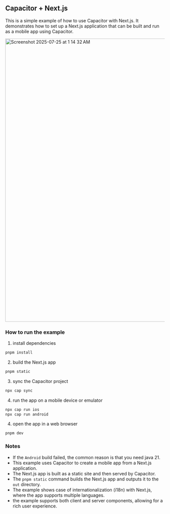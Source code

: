 ## Capacitor + Next.js

This is a simple example of how to use Capacitor with Next.js. It demonstrates how to set up a Next.js application that can be built and run as a mobile app using Capacitor.

<img width="1512" height="892" alt="Screenshot 2025-07-25 at 1 14 32 AM" src="https://github.com/user-attachments/assets/7b608d7f-365c-4b44-b086-5f306d94e437" />


### How to run the example

1. install dependencies

```bash
pnpm install
```

2. build the Next.js app

```bash
pnpm static
```

3. sync the Capacitor project

```bash
npx cap sync
```

4. run the app on a mobile device or emulator

```bash
npx cap run ios
npx cap run android
```

4. open the app in a web browser

```bash
pnpm dev
```

### Notes

- If the `Android` build failed, the common reason is that you need java 21.
- This example uses Capacitor to create a mobile app from a Next.js application.
- The Next.js app is built as a static site and then served by Capacitor.
- The `pnpm static` command builds the Next.js app and outputs it to the `out` directory.
- The example shows case of internationalization (i18n) with Next.js, where the app supports multiple languages.
- the example supports both client and server components, allowing for a rich user experience.
